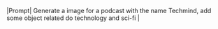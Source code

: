 |Prompt| Generate a image for a podcast with the name Techmind, add some object related do technology and sci-fi |